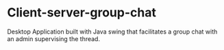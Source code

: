# Client-server-group-chat
Desktop Application built with Java swing that facilitates a group chat with an admin supervising the thread. 
